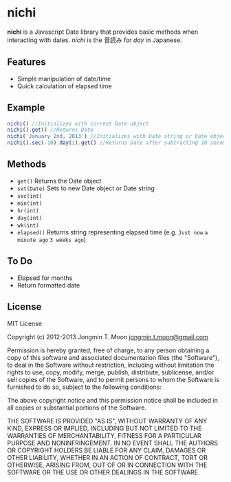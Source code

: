 nichi
=====

**nichi** is a Javascript Date library that provides basic methods when interacting with dates. *nichi* is the 音読み for *day* in Japanese.

Features
--------
* Simple manipulation of date/time
* Quick calculation of elapsed time

Example
-------
```javascript
nichi() //Initializes with current Date object
nichi().get() //Returns Date
nichi('January 2nd, 2013') //Initializes with Date string or Date object
nichi().sec(-10).day(1).get() //Returns Date after subtracting 10 seconds and adding 1 day
```

Methods
-------
* ```get()``` Returns the Date object
* ```set(Date)``` Sets to new Date object or Date string
* ```sec(int)```
* ```min(int)```
* ```hr(int)```
* ```day(int)```
* ```wk(int)```
* ```elapsed()``` Returns string representing elapsed time (e.g. ```Just now``` ```a minute ago``` ```3 weeks ago```)

To Do
-----
* Elapsed for months
* Return formatted date

License
-------
MIT License

Copyright (c) 2012-2013 Jongmin T. Moon <jongmin.t.moon@gmail.com>

Permission is hereby granted, free of charge, to any person obtaining a copy of this software and associated documentation files (the "Software"), to deal in the Software without restriction, including without limitation the rights to use, copy, modify, merge, publish, distribute, sublicense, and/or sell copies of the Software, and to permit persons to whom the Software is furnished to do so, subject to the following conditions:

The above copyright notice and this permission notice shall be included in all copies or substantial portions of the Software.

THE SOFTWARE IS PROVIDED "AS IS", WITHOUT WARRANTY OF ANY KIND, EXPRESS OR IMPLIED, INCLUDING BUT NOT LIMITED TO THE WARRANTIES OF MERCHANTABILITY, FITNESS FOR A PARTICULAR PURPOSE AND NONINFRINGEMENT. IN NO EVENT SHALL THE AUTHORS OR COPYRIGHT HOLDERS BE LIABLE FOR ANY CLAIM, DAMAGES OR OTHER LIABILITY, WHETHER IN AN ACTION OF CONTRACT, TORT OR OTHERWISE, ARISING FROM, OUT OF OR IN CONNECTION WITH THE SOFTWARE OR THE USE OR OTHER DEALINGS IN THE SOFTWARE.